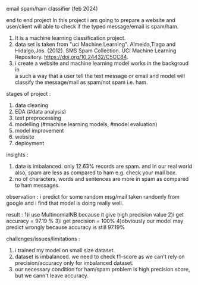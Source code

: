 email spam/ham classifier (feb 2024)

end to end project
In this project i am going to prepare a website and user/client will able to check if the typed message/email is spam/ham.



1. It is a machine learning classification project.
2. data set is taken from "uci Machine Learning".
   Almeida,Tiago and Hidalgo,Jos. (2012). SMS Spam Collection. UCI Machine Learning Repository. https://doi.org/10.24432/C5CC84.
2. i create a website and machine learning model works in the backgroud in  
   a such a way that a user tell the text message or email and model will classify the message/mail as spam/not spam i.e. ham.

stages of project :
1. data cleaning
2. EDA (#data analysis)
3. text preprocessing
4. modelling (#machine learning models, #model evaluation)
5. model improvement
6. website
7. deployment

insights : 
1. data is imbalanced. only 12.63% records are spam. and in our real world 
   also, spam are less as compared to ham e.g. check your mail box.
2. no of characters, words and sentences are more in spam as compared to 
   ham messages.

observation :
i predict for some random msg/mail taken randomly from google and i find that model is doing really well.

result : 1)i use MultinomialNB because it give high precision value
         2)i get accuracy = 97.19 %
         3)i get precision = 100%
         4)obviously our model may predict wrongly because accuracy is still 97.19%


challenges/issues/limitations : 
1. i trained my model on small size dataset.
2. dataset is imbalanced. we need to check f1-score as we can't rely on     
   precision/accuracy only for imbalanced dataset.
3. our necessary condition for ham/spam problem is high precision score,
   but we cann't leave accuracy.

